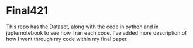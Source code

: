 # Final421
This repo has the Dataset, along with the code in python and in jupternotebook to see how I ran each code.
I've added more description of how I went through my code within my final paper. 